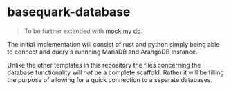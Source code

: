 # basequark-database

> To be further extended with [mock my db](https://doqs.downquark.work/books/mock-my-db).

The initial imolementation will consist of rust and python simply being able to connect and query a runnning MariaDB and ArangoDB instance.

Unlike the other templates in this repository the files concerning the database functionality will _not_ be a complete scaffold. Rather it will be filling the purpose of allowing for a quick connection to a separate databases.


